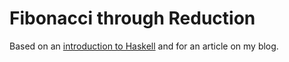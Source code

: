 # Fibonacci through Reduction
Based on an [introduction to Haskell](http://buchi.dk/blog/a-practical-introduction-to-haskell-part-1/)
and for an article on my blog.